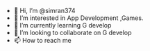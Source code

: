 - 👋 Hi, I’m @simran374
- 👀 I’m interested in App Development ,Games.
- 🌱 I’m currently learning G develop
- 💞️ I’m looking to collaborate on G develop
- 📫 How to reach me 

<!---
simran374/simran374 is a ✨ special ✨ repository because its `README.md` (this file) appears on your GitHub profile.
You can click the Preview link to take a look at your changes.
--->

